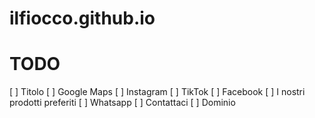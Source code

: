 # ilfiocco.github.io

TODO
====

[ ] Titolo
[ ] Google Maps
[ ] Instagram
[ ] TikTok
[ ] Facebook
[ ] I nostri prodotti preferiti
[ ] Whatsapp
[ ] Contattaci
[ ] Dominio
